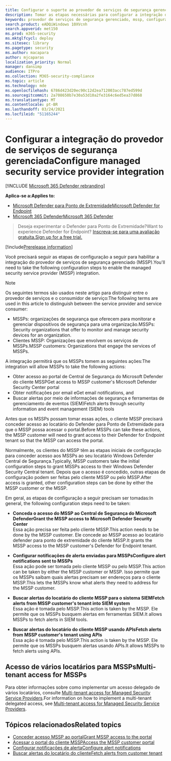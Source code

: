 ```yaml
---
title: Configurar o suporte ao provedor de serviços de segurança gerenciado
description: Tomar as etapas necessárias para configurar a integração do MSSP com o Microsoft Defender para Ponto de Extremidade
keywords: provedor de serviços de segurança gerenciado, mssp, configurar, integração
search.product: eADQiWindows 10XVcnh
search.appverid: met150
ms.prod: m365-security
ms.mktglfcycl: deploy
ms.sitesec: library
ms.pagetype: security
ms.author: macapara
author: mjcaparas
localization_priority: Normal
manager: dansimp
audience: ITPro
ms.collection: M365-security-compliance
ms.topic: article
ms.technology: mde
ms.openlocfilehash: 6786d423d20ec90c12d2ea712003acc787ed599d
ms.sourcegitcommit: 2a708650b7e30a53d10a2fe3164c6ed5ea37d868
ms.translationtype: MT
ms.contentlocale: pt-BR
ms.lasthandoff: 03/24/2021
ms.locfileid: "51165244"
---
```

# <a name="configure-managed-security-service-provider-integration"></a><span data-ttu-id="1dc3a-104">Configurar a integração do provedor de serviços de segurança gerenciada</span><span class="sxs-lookup"><span data-stu-id="1dc3a-104">Configure managed security service provider integration</span></span>

[!INCLUDE [Microsoft 365 Defender rebranding](../../includes/microsoft-defender.md)]

<span data-ttu-id="1dc3a-105">**Aplica-se a:**</span><span class="sxs-lookup"><span data-stu-id="1dc3a-105">**Applies to:**</span></span>
- [<span data-ttu-id="1dc3a-106">Microsoft Defender para Ponto de Extremidade</span><span class="sxs-lookup"><span data-stu-id="1dc3a-106">Microsoft Defender for Endpoint</span></span>](https://go.microsoft.com/fwlink/p/?linkid=2154037)
- [<span data-ttu-id="1dc3a-107">Microsoft 365 Defender</span><span class="sxs-lookup"><span data-stu-id="1dc3a-107">Microsoft 365 Defender</span></span>](https://go.microsoft.com/fwlink/?linkid=2118804)

><span data-ttu-id="1dc3a-108">Deseja experimentar o Defender para Ponto de Extremidade?</span><span class="sxs-lookup"><span data-stu-id="1dc3a-108">Want to experience Defender for Endpoint?</span></span> [<span data-ttu-id="1dc3a-109">Inscreva-se para uma avaliação gratuita.</span><span class="sxs-lookup"><span data-stu-id="1dc3a-109">Sign up for a free trial.</span></span>](https://www.microsoft.com/microsoft-365/windows/microsoft-defender-atp?ocid=docs-mssp-support-abovefoldlink)
 
[!include[Prerelease information](../../includes/prerelease.md)]

<span data-ttu-id="1dc3a-110">Você precisará seguir as etapas de configuração a seguir para habilitar a integração do provedor de serviços de segurança gerenciado (MSSP).</span><span class="sxs-lookup"><span data-stu-id="1dc3a-110">You'll need to take the following configuration steps to enable the managed security service provider (MSSP) integration.</span></span>

>[!NOTE]
><span data-ttu-id="1dc3a-111">Os seguintes termos são usados neste artigo para distinguir entre o provedor de serviços e o consumidor de serviço:</span><span class="sxs-lookup"><span data-stu-id="1dc3a-111">The following terms are used in this article to distinguish between the service provider and service consumer:</span></span>
> - <span data-ttu-id="1dc3a-112">MSSPs: organizações de segurança que oferecem para monitorar e gerenciar dispositivos de segurança para uma organização.</span><span class="sxs-lookup"><span data-stu-id="1dc3a-112">MSSPs: Security organizations that offer to monitor and manage security devices for an organization.</span></span>
> - <span data-ttu-id="1dc3a-113">Clientes MSSP: Organizações que envolvem os serviços de MSSPs.</span><span class="sxs-lookup"><span data-stu-id="1dc3a-113">MSSP customers: Organizations that engage the services of MSSPs.</span></span>

<span data-ttu-id="1dc3a-114">A integração permitirá que os MSSPs tomem as seguintes ações:</span><span class="sxs-lookup"><span data-stu-id="1dc3a-114">The integration will allow MSSPs to take the following actions:</span></span>

- <span data-ttu-id="1dc3a-115">Obter acesso ao portal de Central de Segurança do Microsoft Defender do cliente MSSP</span><span class="sxs-lookup"><span data-stu-id="1dc3a-115">Get access to MSSP customer's Microsoft Defender Security Center portal</span></span>
- <span data-ttu-id="1dc3a-116">Obter notificações por email e</span><span class="sxs-lookup"><span data-stu-id="1dc3a-116">Get email notifications, and</span></span> 
- <span data-ttu-id="1dc3a-117">Buscar alertas por meio de informações de segurança e ferramentas de gerenciamento de eventos (SIEM)</span><span class="sxs-lookup"><span data-stu-id="1dc3a-117">Fetch alerts through security information and event management (SIEM) tools</span></span>

<span data-ttu-id="1dc3a-118">Antes que os MSSPs possam tomar essas ações, o cliente MSSP precisará conceder acesso ao locatário do Defender para Ponto de Extremidade para que o MSSP possa acessar o portal.</span><span class="sxs-lookup"><span data-stu-id="1dc3a-118">Before MSSPs can take these actions, the MSSP customer will need to grant access to their Defender for Endpoint tenant so that the MSSP can access the portal.</span></span> 
 

<span data-ttu-id="1dc3a-119">Normalmente, os clientes do MSSP têm as etapas iniciais de configuração para conceder acesso aos MSSPs ao seu locatário Windows Defender Central de Segurança.</span><span class="sxs-lookup"><span data-stu-id="1dc3a-119">Typically, MSSP customers take the initial configuration steps to grant MSSPs access to their Windows Defender Security Central tenant.</span></span> <span data-ttu-id="1dc3a-120">Depois que o acesso é concedido, outras etapas de configuração podem ser feitas pelo cliente MSSP ou pelo MSSP.</span><span class="sxs-lookup"><span data-stu-id="1dc3a-120">After access is granted, other configuration steps can be done by either the MSSP customer or the MSSP.</span></span>


<span data-ttu-id="1dc3a-121">Em geral, as etapas de configuração a seguir precisam ser tomadas:</span><span class="sxs-lookup"><span data-stu-id="1dc3a-121">In general, the following configuration steps need to be taken:</span></span>


- <span data-ttu-id="1dc3a-122">**Conceda o acesso do MSSP ao Central de Segurança do Microsoft Defender**</span><span class="sxs-lookup"><span data-stu-id="1dc3a-122">**Grant the MSSP access to Microsoft Defender Security Center**</span></span> <br>
<span data-ttu-id="1dc3a-123">Essa ação precisa ser feita pelo cliente MSSP.</span><span class="sxs-lookup"><span data-stu-id="1dc3a-123">This action needs to be done by the MSSP customer.</span></span> <span data-ttu-id="1dc3a-124">Ele concede ao MSSP acesso ao locatário defender para ponto de extremidade do cliente MSSP.</span><span class="sxs-lookup"><span data-stu-id="1dc3a-124">It grants the MSSP access to the MSSP customer's Defender for Endpoint tenant.</span></span>
 

- <span data-ttu-id="1dc3a-125">**Configurar notificações de alerta enviadas para MSSPs**</span><span class="sxs-lookup"><span data-stu-id="1dc3a-125">**Configure alert notifications sent to MSSPs**</span></span> <br>
<span data-ttu-id="1dc3a-126">Essa ação pode ser tomada pelo cliente MSSP ou pelo MSSP.</span><span class="sxs-lookup"><span data-stu-id="1dc3a-126">This action can be taken by either the MSSP customer or MSSP.</span></span> <span data-ttu-id="1dc3a-127">Isso permite que os MSSPs saibam quais alertas precisam ser endereços para o cliente MSSP.</span><span class="sxs-lookup"><span data-stu-id="1dc3a-127">This lets the MSSPs know what alerts they need to address for the MSSP customer.</span></span>

- <span data-ttu-id="1dc3a-128">**Buscar alertas do locatário do cliente MSSP para o sistema SIEM**</span><span class="sxs-lookup"><span data-stu-id="1dc3a-128">**Fetch alerts from MSSP customer's tenant into SIEM system**</span></span> <br> <span data-ttu-id="1dc3a-129">Essa ação é tomada pelo MSSP.</span><span class="sxs-lookup"><span data-stu-id="1dc3a-129">This action is taken by the MSSP.</span></span> <span data-ttu-id="1dc3a-130">Ele permite que os MSSPs busquem alertas em ferramentas SIEM.</span><span class="sxs-lookup"><span data-stu-id="1dc3a-130">It allows MSSPs to fetch alerts in SIEM tools.</span></span>

- <span data-ttu-id="1dc3a-131">**Buscar alertas do locatário do cliente MSSP usando APIs**</span><span class="sxs-lookup"><span data-stu-id="1dc3a-131">**Fetch alerts from MSSP customer's tenant using APIs**</span></span> <br>
<span data-ttu-id="1dc3a-132">Essa ação é tomada pelo MSSP.</span><span class="sxs-lookup"><span data-stu-id="1dc3a-132">This action is taken by the MSSP.</span></span> <span data-ttu-id="1dc3a-133">Ele permite que os MSSPs busquem alertas usando APIs.</span><span class="sxs-lookup"><span data-stu-id="1dc3a-133">It allows MSSPs to fetch alerts using APIs.</span></span>

## <a name="multi-tenant-access-for-mssps"></a><span data-ttu-id="1dc3a-134">Acesso de vários locatários para MSSPs</span><span class="sxs-lookup"><span data-stu-id="1dc3a-134">Multi-tenant access for MSSPs</span></span>
<span data-ttu-id="1dc3a-135">Para obter informações sobre como implementar um acesso delegado de vários locatários, consulte [Multi-tenant access for Managed Security Service Providers](https://techcommunity.microsoft.com/t5/microsoft-defender-atp/multi-tenant-access-for-managed-security-service-providers/ba-p/1533440).</span><span class="sxs-lookup"><span data-stu-id="1dc3a-135">For information on how to implement a multi-tenant delegated access, see [Multi-tenant access for Managed Security Service Providers](https://techcommunity.microsoft.com/t5/microsoft-defender-atp/multi-tenant-access-for-managed-security-service-providers/ba-p/1533440).</span></span>



## <a name="related-topics"></a><span data-ttu-id="1dc3a-136">Tópicos relacionados</span><span class="sxs-lookup"><span data-stu-id="1dc3a-136">Related topics</span></span>
- [<span data-ttu-id="1dc3a-137">Conceder acesso MSSP ao portal</span><span class="sxs-lookup"><span data-stu-id="1dc3a-137">Grant MSSP access to the portal</span></span>](grant-mssp-access.md)
- [<span data-ttu-id="1dc3a-138">Acessar o portal do cliente MSSP</span><span class="sxs-lookup"><span data-stu-id="1dc3a-138">Access the MSSP customer portal</span></span>](access-mssp-portal.md)
- [<span data-ttu-id="1dc3a-139">Configurar notificações de alerta</span><span class="sxs-lookup"><span data-stu-id="1dc3a-139">Configure alert notifications</span></span>](configure-mssp-notifications.md)
- [<span data-ttu-id="1dc3a-140">Buscar alertas do locatário do cliente</span><span class="sxs-lookup"><span data-stu-id="1dc3a-140">Fetch alerts from customer tenant</span></span>](fetch-alerts-mssp.md)

